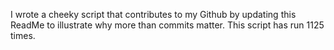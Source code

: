I wrote a cheeky script that contributes to my Github by updating this ReadMe to illustrate why more than commits matter. This script has run 1125 times.